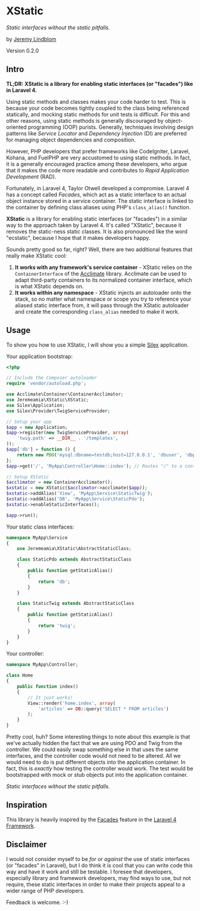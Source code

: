 # XStatic

*Static interfaces without the static pitfalls.*

by [Jeremy Lindblom](https://twitter.com/jeremeamia)

Version 0.2.0

## Intro

**TL;DR: XStatic is a library for enabling static interfaces (or "facades") like in Laravel 4.**

Using static methods and classes makes your code harder to test. This is because your code becomes tightly coupled to
the class being referenced statically, and mocking static methods for unit tests is difficult. For this and other
reasons, using static methods is generally discouraged by object-oriented programming (OOP) purists. Generally,
techniques involving design patterns like *Service Locator* and *Dependency Injection* (DI) are preferred for managing
object dependencies and composition.

However, PHP developers that prefer frameworks like CodeIgniter, Laravel, Kohana, and FuelPHP are very accustomed to
using static methods. In fact, it is a generally encouraged practice among these developers, who argue that it makes the
code more readable and contributes to *Rapid Application Development* (RAD).

Fortunately, in Laravel 4, Taylor Otwell developed a compromise. Laravel 4 has a concept called *Facades*, which act
as a static interface to an actual object instance stored in a service container. The static interface is linked to
the container by defining class aliases using PHP's `class_alias()` function.

**XStatic** is a library for enabling static interfaces (or "facades") in a similar way to the approach taken by
Laravel 4. It's called "XStatic", because it removes the static-ness static classes. It is also pronounced like the word
"ecstatic", because I hope that it makes developers happy.

Sounds pretty good so far, right? Well, there are two additional features that really make XStatic cool:

1. **It works with any framework's service container** - XStatic relies on the `ContainerInterface` of the
   [Acclimate](https://github.com/jeremeamia/acclimate-container) library. Acclimate can be used to adapt third-party 
   containers to its normalized container interface, which is what XStatic depends on.
2. **It works within any namespace** - XStatic injects an autoloader onto the stack, so no matter what namespace or
   scope you try to reference your aliased static interface from, it will pass through the XStatic autoloader and create
   the corresponding `class_alias` needed to make it work.

## Usage

To show you how to use XStatic, I will show you a simple [Silex](http://silex.sensiolabs.org/) application.

Your application bootstrap:

```php
<?php

// Include the Composer autoloader
require 'vendor/autoload.php';

use Acclimate\Container\ContainerAcclimator;
use Jeremeamia\XStatic\XStatic;
use Silex\Application;
use Silex\Provider\TwigServiceProvider;

// Setup your app
$app = new Application;
$app->register(new TwigServiceProvider, array(
    'twig.path' => __DIR__ . '/templates',
));
$app['db'] = function () {
    return new PDO('mysql:dbname=testdb;host=127.0.0.1', 'dbuser', 'dbpass');
};
$app->get('/', 'MyApp\Controller\Home::index'); // Routes "/" to a controller object

// Setup XStatic
$acclimator = new ContainerAcclimator();
$xstatic = new XStatic($acclimator->acclimate($app));
$xstatic->addAlias('View', 'MyApp\Service\StaticTwig');
$xstatic->addAlias('DB', 'MyApp\Service\StaticPdo');
$xstatic->enableStaticInterfaces();

$app->run();
```

Your static class interfaces:

```php
namespace MyApp\Service
{
    use Jeremeamia\XStatic\AbstractStaticClass;

    class StaticPdo extends AbstractStaticClass
    {
        public function getStaticAlias()
        {
            return 'db';
        }
    }

    class StaticTwig extends AbstractStaticClass
    {
        public function getStaticAlias()
        {
            return 'twig';
        }
    }
}
```

Your controller:

```php
namespace MyApp\Controller;

class Home
{
    public function index()
    {
        // It just works!
        View::render('home.index', array(
            'articles' => DB::query('SELECT * FROM articles')
        );
    }
}
```

Pretty cool, huh? Some interesting things to note about this example is that we've actually hidden the fact that we are
using PDO and Twig from the controller. We could easily swap something else in that uses the same interfaces, and the
controller code would not need to be altered. All we would need to do is put different objects into the application
container. In fact, this is *exactly* how testing the controller would work. The test would be bootstrapped with mock or
stub objects put into the application container.

*Static interfaces without the static pitfalls.*

## Inspiration

This library is heavily inspired by the [Facades](http://laravel.com/docs/facades) feature in the
[Laravel 4 Framework](http://laravel.com/).

## Disclaimer

I would not consider myself to be *for* or *against* the use of static interfaces (or "facades" in Laravel), but I do
think it is cool that you can write code this way and have it work and still be testable. I foresee that developers,
especially library and framework developers, may find ways to use, but not require, these static interfaces in order to
make their projects appeal to a wider range of PHP developers.

Feedback is welcome. :-)
